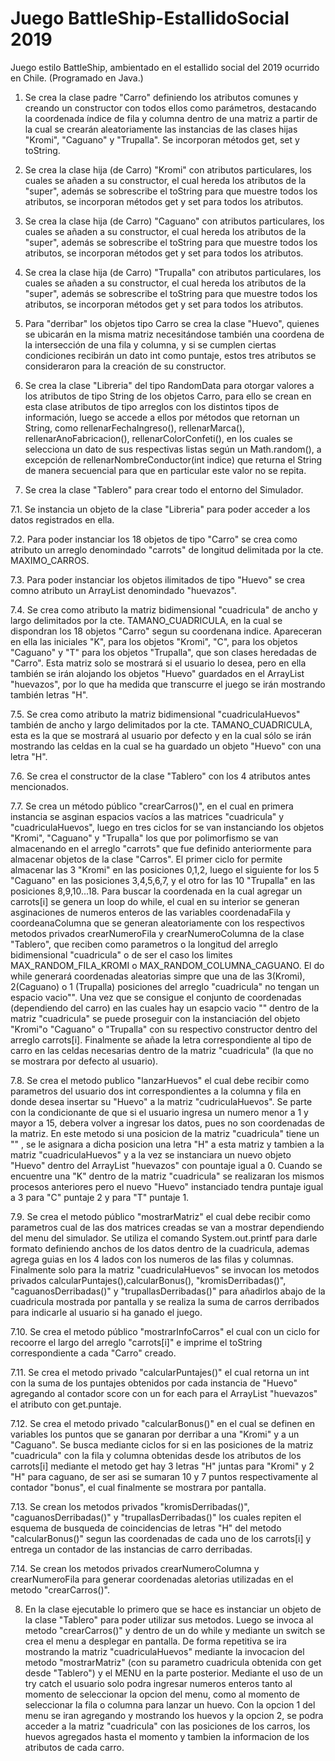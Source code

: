 # Juego BattleShip-EstallidoSocial 2019

Juego estilo BattleShip, ambientado en el estallido social del 2019 ocurrido en Chile. (Programado en Java.)

1. Se crea la clase padre "Carro" definiendo los atributos comunes y creando un constructor con todos ellos como parámetros, destacando la coordenada índice de fila y columna dentro de una matriz a partir de la cual se crearán aleatoriamente las instancias de las clases hijas "Kromi", "Caguano" y "Trupalla". Se incorporan métodos get, set y toString.

2. Se crea la clase hija (de Carro) "Kromi" con atributos particulares, los cuales se añaden a su constructor, el cual hereda los atributos de la "super", además se sobrescribe el toString para que muestre todos los atributos, se incorporan métodos get y set para todos los atributos.

3. Se crea la clase hija (de Carro) "Caguano" con atributos particulares, los cuales se añaden a su constructor, el cual hereda los atributos de la "super", además se sobrescribe el toString para que muestre todos los atributos, se incorporan métodos get y set para todos los atributos.

4. Se crea la clase hija (de Carro) "Trupalla" con atributos particulares, los cuales se añaden a su constructor, el cual hereda los atributos de la "super", además se sobrescribe el toString para que muestre todos los atributos, se incorporan métodos get y set para todos los atributos.

5. Para "derribar" los objetos tipo Carro se crea la clase "Huevo", quienes se ubicarán en la misma matriz necesitándose también una coordena de la intersección de una fila y columna, y si se cumplen ciertas condiciones recibirán un dato int como puntaje, estos tres atributos se consideraron para la creación de su constructor.

6. Se crea la clase "Libreria" del tipo RandomData para otorgar valores a los atributos de tipo String de los objetos Carro, para ello se crean en esta clase atributos de tipo arreglos con los distintos tipos de información, luego se accede a ellos por métodos que retornan un String, como rellenarFechaIngreso(), rellenarMarca(), rellenarAnoFabricacion(), rellenarColorConfeti(), en los cuales se selecciona un dato de sus respectivas listas según un Math.random(), a excepción de rellenarNombreConductor(int indice) que returna el String de manera secuencial para que en particular este valor no se repita.

7. Se crea la clase "Tablero" para crear todo el entorno del Simulador.

7.1. Se instancia un objeto de la clase "Libreria" para poder acceder a los datos registrados en ella.

7.2. Para poder instanciar los 18 objetos de tipo "Carro" se crea como atributo un arreglo denomindado "carrots" de longitud delimitada por la cte. MAXIMO_CARROS.

7.3. Para poder instanciar los objetos ilimitados de tipo "Huevo" se crea comno atributo un ArrayList denomindado "huevazos".

7.4. Se crea como atributo la matriz bidimensional "cuadricula" de ancho y largo delimitados por la cte. TAMANO_CUADRICULA, en la cual se dispondran los 18 objetos "Carro" segun su coordenana indice. Apareceran en ella las iniciales "K", para los objetos "Kromi", "C", para los objetos "Caguano" y "T" para los objetos "Trupalla", que son clases heredadas de "Carro". Esta matriz solo se mostrará si el usuario lo desea, pero en ella también se irán alojando los objetos "Huevo" guardados en el ArrayList "huevazos", por lo que ha medida que transcurre el juego se irán mostrando también letras "H".

7.5. Se crea como atributo la matriz bidimensional "cuadriculaHuevos" también de ancho y largo delimitados por la cte. TAMANO_CUADRICULA, esta es la que se mostrará al usuario por defecto y en la cual sólo se irán mostrando las celdas en la cual se ha guardado un objeto "Huevo" con una letra "H".

7.6. Se crea el constructor de la clase "Tablero" con los 4 atributos antes mencionados.

7.7. Se crea un método público "crearCarros()", en el cual en primera instancia se asginan espacios vacíos a las matrices "cuadricula" y "cuadriculaHuevos", luego en tres ciclos for se van instanciando los objetos "Kromi", "Caguano" y "Trupalla" los que por polimorfismo se van almacenando en el arreglo "carrots" que fue definido anteriormente para almacenar objetos de la clase "Carros". El primer ciclo for permite almacenar las 3 "Kromi" en las posiciones 0,1,2, luego el siguiente for los 5 "Caguano" en las posiciones 3,4,5,6,7, y el otro for las 10 "Trupalla" en las posiciones 8,9,10...18. Para buscar la coordenada en la cual agregar un carrots[i] se genera un loop do while, el cual en su interior se generan asginaciones de numeros enteros de las variables coordenadaFila y coordeanaColumna que se generan aleatoriamente con los respectivos metodos privados crearNumeroFila y crearNumeroColumna de la clase "Tablero", que reciben como parametros o la longitud del arreglo bidimensional "cuadricula" o de ser el caso los limites MAX_RANDOM_FILA_KROMI o MAX_RANDOM_COLUMNA_CAGUANO. El do while generará coordenadas aleatorias simpre que una de las 3(Kromi), 2(Caguano) o 1 (Trupalla) posiciones del arreglo "cuadricula" no tengan un espacio vacio"". Una vez que se consigue el conjunto de coordenadas (dependiendo del carro) en las cuales hay un esapcio vacio "" dentro de la matriz "cuadricula" se puede proseguir con la instanciación del objeto "Kromi"o "Caguano" o "Trupalla" con su respectivo constructor dentro del arreglo carrots[i]. Finalmente se añade la letra correspondiente al tipo de carro en las celdas necesarias dentro de la matriz "cuadricula" (la que no se mostrara por defecto al usuario).

7.8. Se crea el metodo publico "lanzarHuevos" el cual debe recibir como parametros del usuario dos int correspondientes a la columna y fila en donde desea insertar su "Huevo" a la matriz "cudriculaHuevos". Se parte con la condicionante de que si el usuario ingresa un numero menor a 1 y mayor a 15, debera volver a ingresar los datos, pues no son coordenadas de la matriz. En este metodo si una posicion de la matriz "cuadricula" tiene un "" , se le asignara a dicha posicion una letra "H" a esta matriz y tambien a la matriz "cuadriculaHuevos" y a la vez se instanciara un nuevo objeto "Huevo" dentro del ArrayList "huevazos" con pountaje igual a 0. Cuando se encuentre una "K" dentro de la matriz "cuadricula" se realizaran los mismos procesos anteriores pero el nuevo "Huevo" instanciado tendra puntaje igual a 3 para "C" puntaje 2 y para "T" puntaje 1.

7.9. Se crea el metodo público "mostrarMatriz" el cual debe recibir como parametros cual de las dos matrices creadas se van a mostrar dependiendo del menu del simulador. Se utiliza el comando System.out.printf para darle formato definiendo anchos de los datos dentro de la cuadricula, ademas agrega guias en los 4 lados con los numeros de las filas y columnas. Finalmente solo para la matriz "cuadriculaHuevos" se invocan los metodos privados calcularPuntajes(),calcularBonus(), "kromisDerribadas()", "caguanosDerribadas()" y "trupallasDerribadas()" para añadirlos abajo de la cuadricula mostrada por pantalla y se realiza la suma de carros derribados para indicarle al usuario si ha ganado el juego.

7.10. Se crea el metodo público "mostrarInfoCarros" el cual con un ciclo for recoorre el largo del arreglo "carrots[i]" e imprime el toString correspondiente a cada "Carro" creado.

7.11. Se crea el metodo privado "calcularPuntajes()" el cual retorna un int con la suma de los puntajes obtenidos por cada instancia de "Huevo" agregando al contador score con un for each para el ArrayList "huevazos" el atributo con get.puntaje.

7.12. Se crea el metodo privado "calcularBonus()" en el cual se definen en variables los puntos que se ganaran por derribar a una "Kromi" y a un "Caguano". Se busca mediante ciclos for si en las posiciones de la matriz "cuadricula" con la fila y columna obtenidas desde los atributos de los carrots[i] mediante el metodo get hay 3 letras "H" juntas para "Kromi" y 2 "H" para caguano, de ser asi se sumaran 10 y 7 puntos respectivamente al contador "bonus", el cual finalmente se mostrara por pantalla.

7.13. Se crean los metodos privados "kromisDerribadas()", "caguanosDerribadas()" y "trupallasDerribadas()" los cuales repiten el esquema de busqueda de coincidencias de letras "H" del metodo "calcularBonus()" segun las coordenadas de cada uno de los carrots[i] y entrega un contador de las instancias de carro derribadas.

7.14. Se crean los metodos privados crearNumeroColumna y crearNumeroFila para generar coordenadas aletorias utilizadas en el metodo "crearCarros()".

8. En la clase ejecutable lo primero que se hace es instanciar un objeto de la clase "Tablero" para poder utilizar sus metodos. Luego se invoca al metodo "crearCarros()" y dentro de un do while y mediante un switch se crea el menu a desplegar en pantalla. De forma repetitiva se ira mostrando la matriz "cuadriculaHuevos" mediante la invocacion del metodo "mostrarMatriz" (con su parametro cuadricula obtenida con get desde "Tablero") y el MENU en la parte posterior. Mediante el uso de un try catch el usuario solo podra ingresar numeros enteros tanto al momento de seleccionar la opcion del menu, como al momento de seleccionar la fila o columna para lanzar un huevo. Con la opcion 1 del menu se iran agregando y mostrando los huevos y la opcion 2, se podra acceder a la matriz "cuadricula" con las posiciones de los carros, los huevos agregados hasta el momento y tambien la informacion de los atributos de cada carro.
